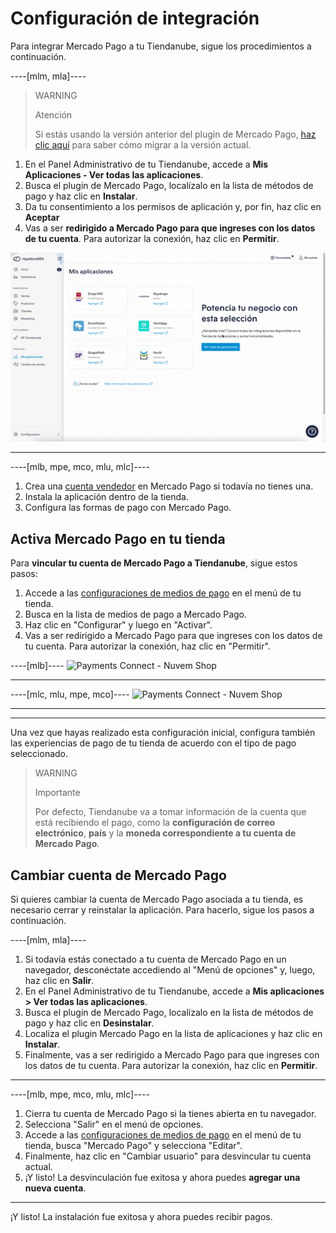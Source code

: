 # Configuración de integración
 
Para integrar Mercado Pago a tu Tiendanube, sigue los procedimientos a continuación.

----[mlm, mla]----
> WARNING
>
> Atención
>
> Si estás usando la versión anterior del plugin de Mercado Pago, [haz clic aquí](/developers/es/docs/nuvemshop/how-tos/migration) para saber cómo migrar a la versión actual.
 
1. En el Panel Administrativo de tu Tiendanube, accede a **Mis Aplicaciones - Ver todas las aplicaciones**. 
2. Busca el plugin de Mercado Pago, localízalo en la lista de métodos de pago y haz clic en **Instalar**.
3. Da tu consentimiento a los permisos de aplicación y, por fin, haz clic en **Aceptar**
4. Vas a ser **redirigido a Mercado Pago para que ingreses con los datos de tu cuenta**. Para autorizar la conexión, haz clic en **Permitir**.

<center>

![Integration - Nuvemshop](/images/nuvemshop/plugin-mp-es.gif)

</center>

------------
----[mlb, mpe, mco, mlu, mlc]----
1. Crea una [cuenta vendedor](https://www.mercadopago[FAKER][URL][DOMAIN]/activities) en Mercado Pago si todavía no tienes una.
1. Instala la aplicación dentro de la tienda.
1. Configura las formas de pago con Mercado Pago.

## Activa Mercado Pago en tu tienda

Para **vincular tu cuenta de Mercado Pago a Tiendanube**, sigue estos pasos:

1. Accede a las [configuraciones de medios de pago](https://mitiendanube.com/admin/payments/) en el menú de tu tienda.
2. Busca en la lista de medios de pago a Mercado Pago.
3. Haz clic en "Configurar" y luego en "Activar".
4. Vas a ser redirigido a Mercado Pago para que ingreses con los datos de tu cuenta. Para autorizar la conexión, haz clic en "Permitir".

----[mlb]----
![Payments Connect - Nuvem Shop](/images/nuvemshop/ar_tientanube_connect.gif)

------------
----[mlc, mlu, mpe, mco]----
![Payments Connect - Nuvem Shop](/images/nuvemshop/mx_tientanube_connect.gif)

------------

------------

Una vez que hayas realizado esta configuración inicial, configura también las experiencias de pago de tu tienda de acuerdo con el tipo de pago seleccionado.

> WARNING
>
> Importante
>
> Por defecto, Tiendanube va a tomar información de la cuenta que está recibiendo el pago, como la **configuración de correo electrónico**, **país** y la **moneda correspondiente a tu cuenta de Mercado Pago**.

## Cambiar cuenta de Mercado Pago

Si quieres cambiar la cuenta de Mercado Pago asociada a tu tienda, es necesario cerrar y reinstalar la aplicación. Para hacerlo, sigue los pasos a continuación.

----[mlm, mla]----
1. Si todavía estás conectado a tu cuenta de Mercado Pago en un navegador, desconéctate accediendo al "Menú de opciones" y, luego, haz clic en **Salir**.
2. En el Panel Administrativo de tu Tiendanube, accede a **Mis aplicaciones > Ver todas las aplicaciones**. 
3. Busca el plugin de Mercado Pago, localízalo en la lista de métodos de pago y haz clic en **Desinstalar**.
4. Localiza el plugin Mercado Pago en la lista de aplicaciones y haz clic en **Instalar**.
5. Finalmente, vas a ser redirigido a Mercado Pago para que ingreses con los datos de tu cuenta. Para autorizar la conexión, haz clic en **Permitir**.

------------
----[mlb, mpe, mco, mlu, mlc]----
1. Cierra tu cuenta de Mercado Pago si la tienes abierta en tu navegador.
2. Selecciona "Salir" en el menú de opciones.
3. Accede a las [configuraciones de medios de pago](https://mitiendanube.com/admin/payments/) en el menú de tu tienda, busca "Mercado Pago" y selecciona "Editar".
4. Finalmente, haz clic en "Cambiar usuario" para desvincular tu cuenta actual.
5. ¡Y listo! La desvinculación fue exitosa y ahora puedes **agregar una nueva cuenta**.

------------

¡Y listo! La instalación fue exitosa y ahora puedes recibir pagos.